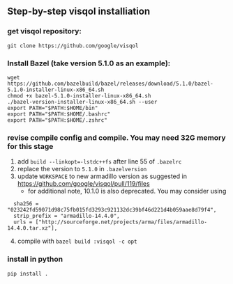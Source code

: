 ## Step-by-step visqol installiation

### get visqol repository:
`git clone https://github.com/google/visqol`

### Install Bazel (take version 5.1.0 as an example):
```
wget https://github.com/bazelbuild/bazel/releases/download/5.1.0/bazel-5.1.0-installer-linux-x86_64.sh 
chmod +x bazel-5.1.0-installer-linux-x86_64.sh
./bazel-version-installer-linux-x86_64.sh --user
export PATH="$PATH:$HOME/bin"
export PATH="$PATH:$HOME/.bashrc"
export PATH="$PATH:$HOME/.zshrc"
```

### revise compile config and compile. You may need 32G memory for this stage
1. add `build --linkopt=-lstdc++fs` after line 55 of `.bazelrc`
2. replace the version to `5.1.0` in `.bazelversion`
3. update `WORKSPACE` to new armadillo version as suggested in https://github.com/google/visqol/pull/119/files
   - for additional note, 10.1.0 is also deprecated. You may consider using
  ```
    sha256 = "023242fd59071d98c75fb015fd3293c921132dc39bf46d221d4b059aae8d79f4",
    strip_prefix = "armadillo-14.4.0",
    urls = ["http://sourceforge.net/projects/arma/files/armadillo-14.4.0.tar.xz"],
  ``` 
4. compile with `bazel build :visqol -c opt`

### install in python 
`pip install .`
